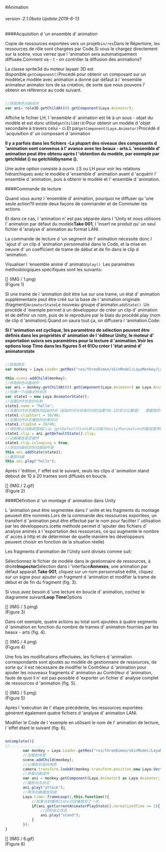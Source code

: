 #Animation

###### *version :2.1.0beta   Update:2019-6-13*

####Acquisition d 'un ensemble d' animation

Copie de ressources exportées vers un projet`bin/res`Dans le Répertoire, les ressources de rôle sont chargées par Code.Si vous le chargez directement sur la scène, vous verrez que l 'animation sera automatiquement diffusée.Comment va - t - on contrôler la diffusion des animations?

La classe sprite3d du moteur layaair 3D est disponible.`getComponent()`Procédé pour obtenir un composant sur un modèleLe modèle avec animation a donné par défaut à l 'ensemble animateur animator lors de sa création, de sorte que nous pouvons l' obtenir en référence au code suivant.


```typescript

//获取角色动画组件
var ani= role3D.getChildAt(0).getComponent(Laya.Animator);
```


Affiche le fichier LH, l 'ensemble d' animation est lié à un sous - objet du modèle et est donc utilisé`getChildAt(0)`Pour obtenir un modèle d 'objet secondaire à travers celui - ci.Et par`getComponent(Laya.Animator)`Procédé d 'acquisition d' un composant d 'animation

**Il y a parfois dans les fichiers -La plupart des niveaux des composants d 'animation sont convenus à l' avance avec les beaux - arts.L 'ensemble d' animation peut être obtenu après l 'obtention du modèle, par exemple par getchildat () ou getchildbyname ().**

Une autre option consiste à ouvrir. LS ou LH pour voir les relations hiérarchiques avec le modèle d 'ensemble d' animation avant d 'acquérir l' ensemble d 'animation, puis à obtenir le modèle et l' ensemble d 'animation.

####Commande de lecture

Quand vous aurez l 'ensemble d' animation, pourquoi ne diffuser qu 'une seule action?Il existe deux façons de commander et de Commuter les actions.

Et dans ce cas, l 'animation n' est pas séparée dans l 'Unity et nous utilisons l' animation par défaut du modèle**Take 001**, l 'insert ne produit qu' un seul fichier d 'analyse d' animation au format LANI.

La commande de lecture d 'un segment de l' animation nécessite donc l 'ajout d' un clip d 'animation personnalisé dans le Code, et la mise en oeuvre d' un coefficient de trame de début et de fin dans le clip d 'animation.

Visualiser l 'ensemble animé d' animator`play() `Les paramètres méthodologiques spécifiques sont les suivants:

[] (IMG / 1.png) <br > (Figure 1)

Si une trame de l 'animation doit être lue sur une trame, un état d' animation supplémentaire peut être créé sur la base de l 'animation originale (fragment)`AnimatorState`Le nouveau groupe d'animator.`addState() `Un procédé d 'exemple permet à un développeur de créer un clip d' animation et de définir un nom, puis de le reproduire par le biais du procédé play (nom de clip d 'animation).Quand on saura tout ça, on diffusera l 'animation.Code:

**Si l 'animation est cyclique, les paramètres de sélection peuvent être définis dans les propriétés d' animation de l 'éditeur Unity, le moteur d' exportation suivra ses paramètres pour la lecture d 'animation.Voir les options loop Time dans les figures 5 et 6!Ou créer l 'état animé d' animatorstate**


```typescript

//获取精灵
var monkey = Laya.Loader.getRes("res/threeDimen/skinModel/LayaMonkey/LayaMonkey.lh") as Laya.Sprite3D;

this.scene.addChild(monkey);
//获取角色动画组件
var ani = monkey.getChildAt(0).getComponent(Laya.Animator) as Laya.Animator;
//创建一个动画动作状态
var state1 = new Laya.AnimatorState();
//设置动作状态的名称
state1.name = "hello";
//设置动作状态播放的起始时间（起始时间与结束时间的设置为0-1的百分比数值）  要截取的时间点 / 动画的总时长
state1.clipStart = 10/40;
//设置动作状态播放的结束时间
state1.clipEnd = 20/40;
//得到默认动画赋值给Clip（getDefaultState默认动画为Unity中animation的数组顺序0下标的动画）
state1.clip = ani.getDefaultState().clip;
//动画播放是否循环
state1.clip.islooping = true;
//添加动画状态到动画组件里
this.ani.addState(state1);
//播放动画
this.ani.play("hello");
```


Après l 'édition, l' effet est le suivant, seuls les clips d 'animation stand debout de 10 à 20 trames sont diffusés en boucle.

[] (IMG / 2.gif) <br > (Figure 2)

####Définition d 'un montage d' animation dans Unity

L 'animation peut être segmentée dans l' unité et les fragments du montage peuvent être nommés.Lors de la commande des ressources exportées, un transfert d 'animation peut être effectué par le nom pour faciliter l' utilisation par les développeurs.(cette méthode permet d 'ajouter des fichiers d' analyse animés à l 'exportation des ressources, ce qui augmente le nombre d' accès à http et de déterminer de quelle manière les développeurs peuvent choisir en fonction de la situation réelle)

Les fragments d'animation de l'Unity sont divisés comme suit:

Sélectionnez le fichier de modèle dans le gestionnaire de ressources, à droite**Inspector**Sélection dans l 'interface**Annexes**, une animation par défaut apparaît.**Take 001**, cliquez sur un nom personnalisé édité, cliquez sur un signe pour ajouter un fragment d 'animation et modifier la trame de début et de fin du fragment (fig. 3).

Si vous avez besoin d 'une lecture en boucle d' animation, cochez le diagramme suivant**Loop Time**Options

[] (IMG / 3.ping) <br > (Figure 3)

Dans cet exemple, quatre actions au total sont ajoutées à quatre segments d 'animation en fonction du nombre de trames d' animation fournies par les beaux - arts (fig. 4).

[] (IMG / 4.png) <br > (Figure 4)

Une fois les modifications effectuées, les fichiers d 'animation correspondants sont ajoutés au modèle de gestionnaire de ressources, de sorte qu' il est nécessaire de modifier le Contrôleur d 'animation pour ajouter les nouveaux fragments d' animation au Contrôleur d 'animation, faute de quoi il n' est pas possible d 'exporter un fichier d' analyse complet de ressources d 'animation (fig. 5).

[] (IMG / 5.png) <br > (Figure 5)

Après l 'exécution de l' étape précédente, les ressources exportées génèrent également quatre fichiers d 'analyse d' animation LANI.

Modifier le Code de l 'exemple en utilisant le nom de l' animation de lecture, l 'effet étant le suivant (fig. 6).


```typescript

onComplete(){
//.................
		var monkey = Laya.Loader.getRes("res/threeDimen/skinModel/LayaMonkey/LayaMonkey.lh") as Laya.Sprite3D;
        //加载到场景
       	scene.addChild(monkey);
        //让摄影机指向角色
        camera.transform.lookAt(monkey.transform.position,new Laya.Vector3(0,1,0));
    	//获取动画组件
    	var ani = monkey.getComponent(Laya.Animator) as Laya.Animator;
		//播放攻击状态
        ani.play("attack");
		//等待动画播放完成
        Laya.timer.frameLoop(1,this,function(){
            //如果当前播放state已经播放完了一次
            if(ani.getCurrentAnimatorPlayState().normalizedTime >= 1){
                //回到站立状态
                ani.play("stand");
            } 
        });
}

```


[] (IMG / 6.gif) <br > (Figure 6)
